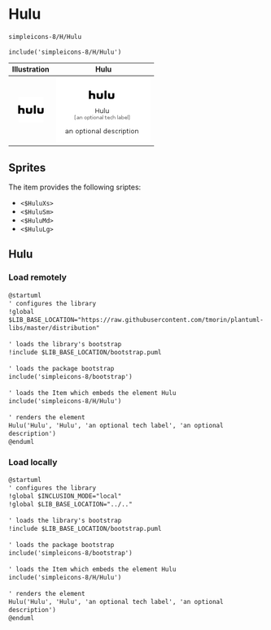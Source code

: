 # Hulu


```text
simpleicons-8/H/Hulu
```

```text
include('simpleicons-8/H/Hulu')
```



| Illustration | Hulu |
| :---: | :---: |
| ![illustration for Illustration](../../simpleicons-8/H/Hulu.png) | ![illustration for Hulu](../../simpleicons-8/H/Hulu.Local.png) |



## Sprites
The item provides the following sriptes:

- `<$HuluXs>`
- `<$HuluSm>`
- `<$HuluMd>`
- `<$HuluLg>`





## Hulu

### Load remotely
```plantuml
@startuml
' configures the library
!global $LIB_BASE_LOCATION="https://raw.githubusercontent.com/tmorin/plantuml-libs/master/distribution"

' loads the library's bootstrap
!include $LIB_BASE_LOCATION/bootstrap.puml

' loads the package bootstrap
include('simpleicons-8/bootstrap')

' loads the Item which embeds the element Hulu
include('simpleicons-8/H/Hulu')

' renders the element
Hulu('Hulu', 'Hulu', 'an optional tech label', 'an optional description')
@enduml
```

### Load locally
```plantuml
@startuml
' configures the library
!global $INCLUSION_MODE="local"
!global $LIB_BASE_LOCATION="../.."

' loads the library's bootstrap
!include $LIB_BASE_LOCATION/bootstrap.puml

' loads the package bootstrap
include('simpleicons-8/bootstrap')

' loads the Item which embeds the element Hulu
include('simpleicons-8/H/Hulu')

' renders the element
Hulu('Hulu', 'Hulu', 'an optional tech label', 'an optional description')
@enduml
```

